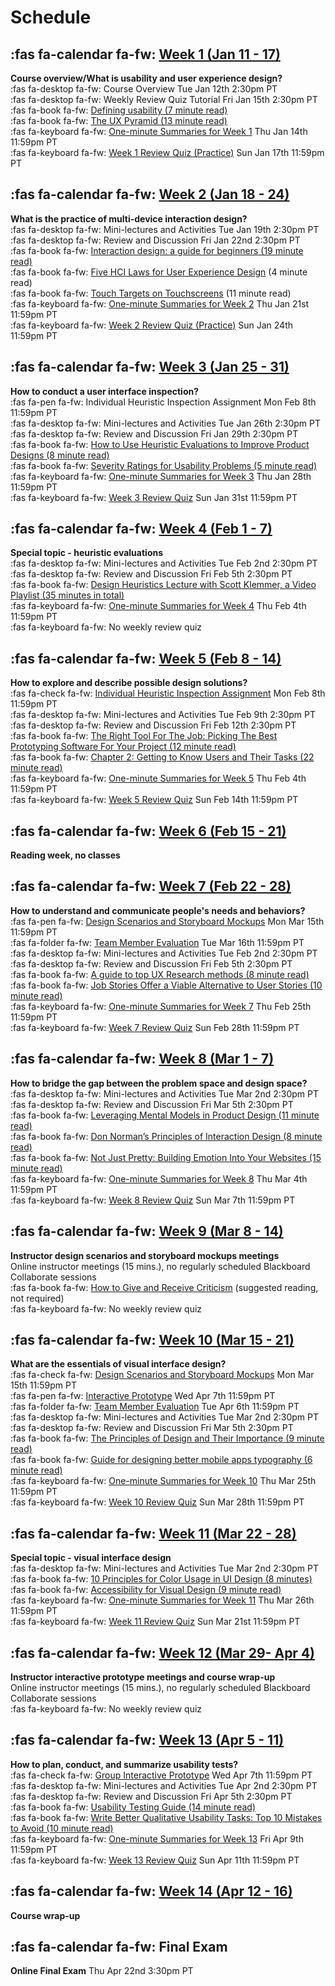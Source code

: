 # Schedule

## :fas fa-calendar fa-fw: [Week 1 (Jan 11 - 17)](module-01)
**Course overview/What is usability and user experience design?**  
:fas fa-desktop fa-fw: Course Overview <span class='badge'> Tue Jan 12th 2:30pm PT</span>  
:fas fa-desktop fa-fw: Weekly Review Quiz Tutorial <span class='badge'> Fri Jan 15th 2:30pm PT</span>  
:fas fa-book fa-fw: [Defining usability (7 minute read)](https://blog.prototypr.io/defining-usability-e7bf42e8abd0)  
:fas fa-book fa-fw: [The UX Pyramid (13 minute read)](https://uxdesign.cc/the-ux-pyramid-1e74ea61d95)  
:fas fa-keyboard fa-fw: [One-minute Summaries for Week 1](https://canvas.sfu.ca/courses/61465/assignments) <span class='badge'> Thu Jan 14th 11:59pm PT</span>  
:fas fa-keyboard fa-fw: [Week 1 Review Quiz (Practice)](https://canvas.sfu.ca/courses/59869/assignments/583046) <span class='badge'> Sun Jan 17th 11:59pm PT</span>  

## :fas fa-calendar fa-fw: [Week 2 (Jan 18 - 24)](module-02)
**What is the practice of multi-device interaction design?**  
:fas fa-desktop fa-fw: Mini-lectures and Activities <span class='badge'> Tue Jan 19th 2:30pm PT</span>  
:fas fa-desktop fa-fw: Review and Discussion <span class='badge'> Fri Jan 22nd 2:30pm PT</span>  
:fas fa-book fa-fw: [Interaction design: a guide for beginners (19 minute read)](https://uxplanet.org/interaction-design-a-guide-for-beginners-32ff2364b53f)  
:fas fa-book fa-fw: [Five HCI Laws for User Experience Design](https://measuringu.com/hci-laws/) (4 minute read)  
:fas fa-book fa-fw: [Touch Targets on Touchscreens](https://www.nngroup.com/articles/touch-target-size/) (11 minute read)  
:fas fa-keyboard fa-fw: [One-minute Summaries for Week 2](https://canvas.sfu.ca/courses/61465/assignments) <span class='badge'> Thu Jan 21st 11:59pm PT</span>  
:fas fa-keyboard fa-fw: [Week 2 Review Quiz (Practice)](https://canvas.sfu.ca/courses/59869/assignments/583041) <span class='badge'> Sun Jan 24th 11:59pm PT</span>  

## :fas fa-calendar fa-fw: [Week 3 (Jan 25 - 31)](module-03)
**How to conduct a user interface inspection?**  
:fas fa-pen fa-fw: Individual Heuristic Inspection Assignment <span class='badge'> Mon Feb 8th 11:59pm PT</span>  
:fas fa-desktop fa-fw: Mini-lectures and Activities <span class='badge'> Tue Jan 26th 2:30pm PT</span>  
:fas fa-desktop fa-fw: Review and Discussion <span class='badge'> Fri Jan 29th 2:30pm PT</span>  
:fas fa-book fa-fw: [How to Use Heuristic Evaluations to Improve Product Designs (8 minute read)](https://xd.adobe.com/ideas/process/user-testing/how-to-heuristic-evaluation-analysis-ux-design/)  
:fas fa-book fa-fw: [Severity Ratings for Usability Problems (5 minute read)](https://www.nngroup.com/articles/how-to-rate-the-severity-of-usability-problems/)   
:fas fa-keyboard fa-fw: [One-minute Summaries for Week 3](https://canvas.sfu.ca/courses/61465/assignments) <span class='badge'> Thu Jan 28th 11:59pm PT</span>  
:fas fa-keyboard fa-fw: [Week 3 Review Quiz](https://canvas.sfu.ca/courses/59869/assignments/583042) <span class='badge'> Sun Jan 31st 11:59pm PT</span>  

## :fas fa-calendar fa-fw: [Week 4 (Feb 1 - 7)](module-04)
**Special topic - heuristic evaluations**  
:fas fa-desktop fa-fw: Mini-lectures and Activities <span class='badge'> Tue Feb 2nd 2:30pm PT</span>  
:fas fa-desktop fa-fw: Review and Discussion <span class='badge'> Fri Feb 5th 2:30pm PT</span>  
:fas fa-book fa-fw: [Design Heuristics Lecture with Scott Klemmer, a Video Playlist (35 minutes in total)](https://www.youtube.com/playlist?list=PLVtu1bDQijari7LfHOoSTdcpbWIkwZWIA)  
:fas fa-keyboard fa-fw: [One-minute Summaries for Week 4](https://canvas.sfu.ca/courses/61465/assignments) <span class='badge'> Thu Feb 4th 11:59pm PT</span>  
:fas fa-keyboard fa-fw: No weekly review quiz  

## :fas fa-calendar fa-fw: [Week 5 (Feb 8 - 14)](module-05)
**How to explore and describe possible design solutions?**    
:fas fa-check fa-fw: [Individual Heuristic Inspection Assignment](https://canvas.sfu.ca/courses/59869/assignments/583039) <span class='badge'> Mon Feb 8th 11:59pm PT</span>    
:fas fa-desktop fa-fw: Mini-lectures and Activities <span class='badge'> Tue Feb 9th 2:30pm PT</span>  
:fas fa-desktop fa-fw: Review and Discussion <span class='badge'> Fri Feb 12th 2:30pm PT</span>  
:fas fa-book fa-fw: [The Right Tool For The Job: Picking The Best Prototyping Software For Your Project (12 minute read)](https://uxdesign.cc/the-right-tool-for-the-job-picking-the-best-prototyping-software-for-your-project-6ddd5145d860)  
:fas fa-book fa-fw: [Chapter 2: Getting to Know Users and Their Tasks (22 minute read)](https://courses.cs.washington.edu/courses/cse440/08au/readings_files/lewis-reiman/chap-2.v-1.html)  
:fas fa-keyboard fa-fw: [One-minute Summaries for Week 5](https://canvas.sfu.ca/courses/61465/assignments) <span class='badge'> Thu Feb 4th 11:59pm PT</span>    
:fas fa-keyboard fa-fw: [Week 5 Review Quiz](https://canvas.sfu.ca/courses/59869/assignments/583048) <span class='badge'> Sun Feb 14th 11:59pm PT</span>  

## :fas fa-calendar fa-fw: [Week 6 (Feb 15 - 21)](module-06)
**Reading week, no classes**  

## :fas fa-calendar fa-fw: [Week 7 (Feb 22 - 28)](module-07)
**How to understand and communicate people's needs and behaviors?**  
:fas fa-pen fa-fw: [Design Scenarios and Storyboard Mockups](https://canvas.sfu.ca/courses/59869/assignments/583038) <span class='badge'> Mon Mar 15th 11:59pm PT</span>  
:fas fa-folder fa-fw: [Team Member Evaluation](https://www.surveymonkey.ca/r/WFTBBDX) <span class='badge'> Tue Mar 16th 11:59pm PT</span>  
:fas fa-desktop fa-fw: Mini-lectures and Activities <span class='badge'> Tue Feb 2nd 2:30pm PT</span>  
:fas fa-desktop fa-fw: Review and Discussion <span class='badge'> Fri Feb 5th 2:30pm PT</span>  
:fas fa-book fa-fw: [A guide to top UX Research methods (8 minute read)](https://uxdesign.cc/a-guide-to-top-ux-research-methods-1adef6d46efe)  
:fas fa-book fa-fw: [Job Stories Offer a Viable Alternative to User Stories (10 minute read)](https://www.mountaingoatsoftware.com/blog/job-stories-offer-a-viable-alternative-to-user-stories)  
:fas fa-keyboard fa-fw: [One-minute Summaries for Week 7](https://canvas.sfu.ca/courses/61465/assignments) <span class='badge'> Thu Feb 25th 11:59pm PT</span>  
:fas fa-keyboard fa-fw: [Week 7 Review Quiz](https://canvas.sfu.ca/courses/59869/assignments/583049) <span class='badge'> Sun Feb 28th 11:59pm PT </span>

## :fas fa-calendar fa-fw: [Week 8 (Mar 1 - 7)](module-08)
**How to bridge the gap between the problem space and design space?**  
:fas fa-desktop fa-fw: Mini-lectures and Activities <span class='badge'> Tue Mar 2nd 2:30pm PT</span>  
:fas fa-desktop fa-fw: Review and Discussion <span class='badge'> Fri Mar 5th 2:30pm PT</span>  
:fas fa-book fa-fw: [Leveraging Mental Models in Product Design (11 minute read)](https://medium.com/swlh/leveraging-mental-models-in-ux-design-21ba8fbce22d)  
:fas fa-book fa-fw: [Don Norman’s Principles of Interaction Design (8 minute read)](https://medium.com/@sachinrekhi/don-normans-principles-of-interaction-design-51025a2c0f33)  
:fas fa-book fa-fw: [Not Just Pretty: Building Emotion Into Your Websites (15 minute read)](https://www.smashingmagazine.com/2012/04/building-emotion-into-your-websites/)  
:fas fa-keyboard fa-fw: [One-minute Summaries for Week 8](https://canvas.sfu.ca/courses/61465/assignments) <span class='badge'>Thu Mar 4th 11:59pm PT</span>  
:fas fa-keyboard fa-fw: [Week 8 Review Quiz](https://canvas.sfu.ca/courses/59869/assignments/583050) <span class='badge'>Sun Mar 7th 11:59pm PT</span>

## :fas fa-calendar fa-fw: [Week 9 (Mar 8 - 14)](module-09)
**Instructor design scenarios and storyboard mockups meetings**  
Online instructor meetings (15 mins.), no regularly scheduled Blackboard Collaborate sessions  
:fas fa-book fa-fw: [How to Give and Receive Criticism](http://scottberkun.com/essays/35-how-to-give-and-receive-criticism/) (suggested reading, not required)  
:fas fa-keyboard fa-fw: No weekly review quiz  

## :fas fa-calendar fa-fw: [Week 10 (Mar 15 - 21)](module-10)
**What are the essentials of visual interface design?**  
:fas fa-check fa-fw: [Design Scenarios and Storyboard Mockups](https://canvas.sfu.ca/courses/59869/assignments/583038) <span class='badge'> Mon Mar 15th 11:59pm PT</span>  
:fas fa-pen fa-fw: [Interactive Prototype](https://canvas.sfu.ca/courses/59869/assignments/583040) <span class='badge'> Wed Apr 7th 11:59pm PT</span>  
:fas fa-folder fa-fw: [Team Member Evaluation](https://www.surveymonkey.ca/r/R3P2WNP) <span class='badge'> Tue Apr 6th 11:59pm PT</span>  
:fas fa-desktop fa-fw: Mini-lectures and Activities <span class='badge'> Tue Mar 2nd 2:30pm PT</span>  
:fas fa-desktop fa-fw: Review and Discussion <span class='badge'> Fri Mar 5th 2:30pm PT</span>  
:fas fa-book fa-fw: [The Principles of Design and Their Importance (9 minute read)](https://www.toptal.com/designers/ui/principles-of-design)  
:fas fa-book fa-fw: [Guide for designing better mobile apps typography (6 minute read)](https://uxdesign.cc/guide-for-designing-better-mobile-apps-typography-5796495ef86f)  
:fas fa-keyboard fa-fw: [One-minute Summaries for Week 10](https://canvas.sfu.ca/courses/61465/assignments) <span class='badge'> Thu Mar 25th 11:59pm PT</span>  
:fas fa-keyboard fa-fw: [Week 10 Review Quiz](https://canvas.sfu.ca/courses/59869/assignments/583043) <span class='badge'> Sun Mar 28th 11:59pm PT</span>

## :fas fa-calendar fa-fw: [Week 11 (Mar 22 - 28)](module-11)
**Special topic - visual interface design**  
:fas fa-desktop fa-fw: Mini-lectures and Activities <span class='badge'> Tue Mar 2nd 2:30pm PT</span>  
:fas fa-book fa-fw: [10 Principles for Color Usage in UI Design (8 minutes)](https://uxdesign.cc/10-principles-for-color-usage-in-ui-design-65174b213004)  
:fas fa-book fa-fw: [Accessibility for Visual Design (9 minute read)](https://www.uxbooth.com/articles/accessibility-visual-design)  
:fas fa-keyboard fa-fw: [One-minute Summaries for Week 11](https://canvas.sfu.ca/courses/61465/assignments) <span class='badge'> Thu Mar 26th 11:59pm PT</span>  
:fas fa-keyboard fa-fw: [Week 11 Review Quiz](https://canvas.sfu.ca/courses/59869/assignments/583043) <span class='badge'>Sun Mar 21st 11:59pm PT</span>


## :fas fa-calendar fa-fw: [Week 12 (Mar 29- Apr 4)](module-12)
**Instructor interactive prototype meetings and course wrap-up**  
Online instructor meetings (15 mins.), no regularly scheduled Blackboard Collaborate sessions  
:fas fa-keyboard fa-fw: No weekly review quiz  

## :fas fa-calendar fa-fw: [Week 13 (Apr 5 - 11)](module-13)
**How to plan, conduct, and summarize usability tests?**  
:fas fa-check fa-fw: [Group Interactive Prototype](https://canvas.sfu.ca/courses/59869/assignments/583040) <span class='badge'>  Wed Apr 7th 11:59pm PT </span>  
:fas fa-desktop fa-fw: Mini-lectures and Activities <span class='badge'> Tue Apr 2nd 2:30pm PT</span>  
:fas fa-desktop fa-fw: Review and Discussion <span class='badge'> Fri Apr 5th 2:30pm PT</span>  
:fas fa-book fa-fw: [Usability Testing Guide (14 minute read)](https://boxesandarrows.com/usability-testing-guide/)  
:fas fa-book fa-fw: [Write Better Qualitative Usability Tasks: Top 10 Mistakes to Avoid (10 minute read)](https://www.nngroup.com/articles/better-usability-tasks/)  
:fas fa-keyboard fa-fw: [One-minute Summaries for Week 13](https://canvas.sfu.ca/courses/61465/assignments) <span class='badge'>Fri Apr 9th 11:59pm PT</span>  
:fas fa-keyboard fa-fw: [Week 13 Review Quiz](https://canvas.sfu.ca/courses/59869/assignments/583045) <span class='badge'>Sun Apr 11th 11:59pm PT</span>  

## :fas fa-calendar fa-fw: [Week 14 (Apr 12 - 16)](module-14)
**Course wrap-up**  

## :fas fa-calendar fa-fw: Final Exam
**Online Final Exam** <span class='badge'> Thu Apr 22nd 3:30pm PT</span>  
